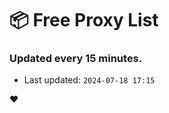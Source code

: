 # :package: Free Proxy List
### Updated every 15 minutes.

- Last updated: `2024-07-18 17:15`

:heart:
